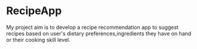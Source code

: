 # RecipeApp
My project aim is to develop a recipe recommendation app to suggest recipes based on user's dietary preferences,ingredients they have on hand or their cooking skill level.
